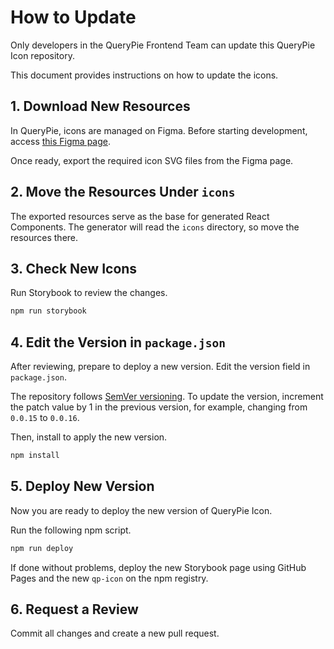 
# How to Update

Only developers in the QueryPie Frontend Team can update this QueryPie Icon repository.

This document provides instructions on how to update the icons.

## 1. Download New Resources

In QueryPie, icons are managed on Figma. Before starting development, access [this Figma page](https://www.figma.com/design/CPouIoDUkSLJg2pyUYbMZE/QueryPie-Icon?node-id=0-1&t=AWt8GqZXl1nduCIL-1).

Once ready, export the required icon SVG files from the Figma page.

## 2. Move the Resources Under `icons`

The exported resources serve as the base for generated React Components. The generator will read the `icons` directory, so move the resources there.

## 3. Check New Icons

Run Storybook to review the changes.

```bash
npm run storybook
```

## 4. Edit the Version in `package.json`

After reviewing, prepare to deploy a new version. Edit the version field in `package.json`.

The repository follows [SemVer versioning](https://semver.org/). To update the version, increment the patch value by 1 in the previous version, for example, changing from `0.0.15` to `0.0.16`.

Then, install to apply the new version.

```bash
npm install
```

## 5. Deploy New Version

Now you are ready to deploy the new version of QueryPie Icon.

Run the following npm script.

```bash
npm run deploy
```

If done without problems, deploy the new Storybook page using GitHub Pages and the new `qp-icon` on the npm registry.

## 6. Request a Review

Commit all changes and create a new pull request.












